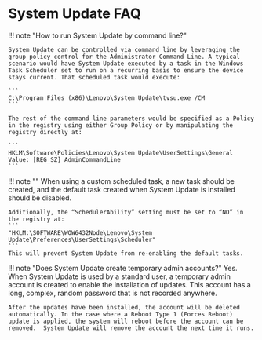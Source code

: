 # System Update FAQ

!!! note "How to run System Update by command line?"

    System Update can be controlled via command line by leveraging the group policy control for the Administrator Command Line. A typical scenario would have System Update executed by a task in the Windows Task Scheduler set to run on a recurring basis to ensure the device stays current. That scheduled task would execute:

    ```
    C:\Program Files (x86)\Lenovo\System Update\tvsu.exe /CM
    ```

    The rest of the command line parameters would be specified as a Policy in the registry using either Group Policy or by manipulating the registry directly at:

    ```
    HKLM\Software\Policies\Lenovo\System Update\UserSettings\General
    Value: [REG_SZ] AdminCommandLine
    ```

 !!! note ""
    When using a custom scheduled task, a new task should be created, and the default task created when System Update is installed should be disabled. 

    Additionally, the “SchedulerAbility” setting must be set to “NO” in the registry at:
    ```
    "HKLM:\SOFTWARE\WOW6432Node\Lenovo\System Update\Preferences\UserSettings\Scheduler" 
    ```
    This will prevent System Update from re-enabling the default tasks.

!!! note "Does System Update create temporary admin accounts?"
    Yes.  When System Update is used by a standard user, a temporary admin account is created to enable the installation of updates.  This account has a long, complex, random password that is not recorded anywhere.  

    After the updates have been installed, the account will be deleted automatically. In the case where a Reboot Type 1 (Forces Reboot) update is applied, the system will reboot before the account can be removed.  System Update will remove the account the next time it runs.
